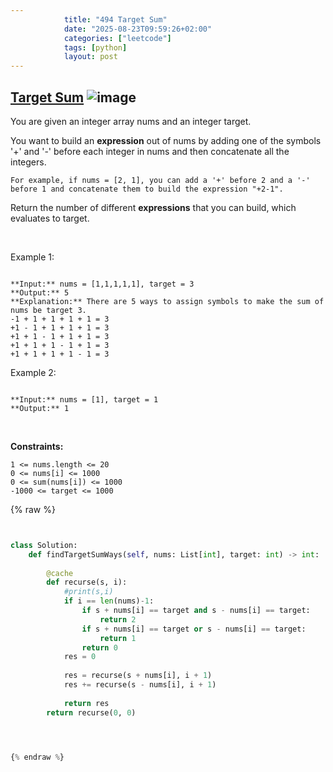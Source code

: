 ```yaml
---
            title: "494 Target Sum"
            date: "2025-08-23T09:59:26+02:00"
            categories: ["leetcode"]
            tags: [python]
            layout: post
---
```

            
## [Target Sum](https://leetcode.com/problems/target-sum) ![image](https://img.shields.io/badge/Difficulty-Medium-orange)

You are given an integer array nums and an integer target.

You want to build an **expression** out of nums by adding one of the symbols '+' and '-' before each integer in nums and then concatenate all the integers.

	For example, if nums = [2, 1], you can add a '+' before 2 and a '-' before 1 and concatenate them to build the expression "+2-1".

Return the number of different **expressions** that you can build, which evaluates to target.

 

Example 1:

```

**Input:** nums = [1,1,1,1,1], target = 3
**Output:** 5
**Explanation:** There are 5 ways to assign symbols to make the sum of nums be target 3.
-1 + 1 + 1 + 1 + 1 = 3
+1 - 1 + 1 + 1 + 1 = 3
+1 + 1 - 1 + 1 + 1 = 3
+1 + 1 + 1 - 1 + 1 = 3
+1 + 1 + 1 + 1 - 1 = 3

```

Example 2:

```

**Input:** nums = [1], target = 1
**Output:** 1

```

 

**Constraints:**

	1 <= nums.length <= 20
	0 <= nums[i] <= 1000
	0 <= sum(nums[i]) <= 1000
	-1000 <= target <= 1000

{% raw %}


```python


class Solution:
    def findTargetSumWays(self, nums: List[int], target: int) -> int:
        
        @cache
        def recurse(s, i):
            #print(s,i)
            if i == len(nums)-1:
                if s + nums[i] == target and s - nums[i] == target:
                    return 2
                if s + nums[i] == target or s - nums[i] == target:
                    return 1
                return 0
            res = 0
            
            res = recurse(s + nums[i], i + 1)
            res += recurse(s - nums[i], i + 1)
            
            return res
        return recurse(0, 0)




{% endraw %}
```
